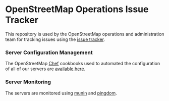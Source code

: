 OpenStreetMap Operations Issue Tracker
======================================

This repository is used by the OpenStreetMap operations and administration team for tracking issues using the [issue tracker](https://github.com/openstreetmap/operations/issues).

### Server Configuration Management
The OpenStreetMap [Chef](https://www.chef.io/) cookbooks used to automated the configuration of all of our servers are [available here](https://github.com/openstreetmap/chef).

### Server Monitoring
The servers are monitored using [munin](http://munin.openstreetmap.org/) and [pingdom](http://stats.pingdom.com/p310g2klasry).

